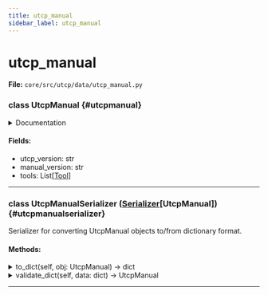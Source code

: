 ```yaml
---
title: utcp_manual
sidebar_label: utcp_manual
---
```


# utcp_manual

**File:** `core/src/utcp/data/utcp_manual.py`

### class UtcpManual {#utcpmanual}

<details>
<summary>Documentation</summary>

Standard format for tool provider responses during discovery.

Represents the complete set of tools available from a provider, along
with version information for compatibility checking. This format is
returned by tool providers when clients query for available tools
(e.g., through the `/utcp` endpoint or similar discovery mechanisms).

The manual serves as the authoritative source of truth for what tools
a provider offers and how they should be invoked.


**Attributes**

- **`version`**: UTCP protocol version supported by the provider.
  Defaults to the current library version.
- **`tools`**: List of available tools with their complete configurations
  including input/output schemas, descriptions, and metadata.



**Example**

```python
    @utcp_tool


**Def Tool1()**

pass

@utcp_tool


**Def Tool2()**

pass

# Create a manual from registered tools
manual = UtcpManual.create_from_decorators()

# Manual with specific tools
manual = UtcpManual.create_from_decorators(
manual_version="1.0.0",
exclude=["tool1"]
)
```
</details>

#### Fields:

- utcp_version: str
- manual_version: str
- tools: List[[Tool](./tool.md#tool)]

---

### class UtcpManualSerializer ([Serializer](./../interfaces/serializer.md#serializer)[UtcpManual]) {#utcpmanualserializer}

Serializer for converting UtcpManual objects to/from dictionary format.

#### Methods:

<details>
<summary>to_dict(self, obj: UtcpManual) -> dict</summary>

Convert a UtcpManual object to a dictionary.


**Args**

- **`obj`**: The UtcpManual object to convert.



**Returns**

The dictionary converted from the UtcpManual object.
</details>

<details>
<summary>validate_dict(self, data: dict) -> UtcpManual</summary>

Validate a dictionary and convert it to a UtcpManual object.


**Args**

- **`data`**: The dictionary to validate and convert.



**Returns**

The UtcpManual object converted from the dictionary.
</details>

---
